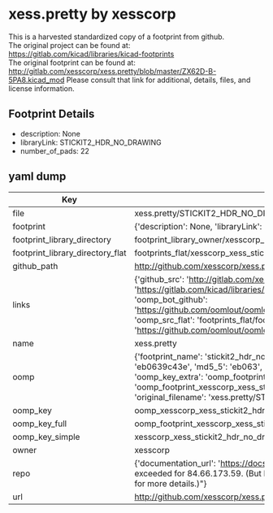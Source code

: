 # xess.pretty by xesscorp  
This is a harvested standardized copy of a footprint from github.  
The original project can be found at:  
https://gitlab.com/kicad/libraries/kicad-footprints  
The original footprint can be found at:
http://gitlab.com/xesscorp/xess.pretty/blob/master/ZX62D-B-5PA8.kicad_mod
Please consult that link for additional, details, files, and license information.  
## Footprint Details
* description: None  
* libraryLink: STICKIT2_HDR_NO_DRAWING  
* number_of_pads: 22  
## yaml dump  
| Key | Value |  
| --- | --- |  
| file | xess.pretty/STICKIT2_HDR_NO_DRAWING.kicad_mod |  
| footprint | {'description': None, 'libraryLink': 'STICKIT2_HDR_NO_DRAWING', 'number_of_pads': 22} |  
| footprint_library_directory | footprint_library_owner/xesscorp_xess.pretty |  
| footprint_library_directory_flat | footprints_flat/xesscorp_xess_stickit2_hdr_no_drawing/working |  
| github_path | http://github.com/xesscorp/xess.pretty/blob/master/STICKIT2_HDR_NO_DRAWING.kicad_mod |  
| links | {'github_src': 'http://gitlab.com/xesscorp/xess.pretty/blob/master/ZX62D-B-5PA8.kicad_mod', 'github_src_repo': 'https://gitlab.com/kicad/libraries/kicad-footprints', 'oomp_bot': 'footprints/xesscorp_xess_stickit2_hdr_no_drawing/working', 'oomp_bot_github': 'https://github.com/oomlout/oomlout_oomp_footprint_bot/tree/main/footprints/xesscorp_xess_stickit2_hdr_no_drawing/working', 'oomp_src_flat': 'footprints_flat/footprints_flat/xesscorp_xess_stickit2_hdr_no_drawing/working', 'oomp_src_flat_github': 'https://github.com/oomlout/oomlout_oomp_footprint_src/tree/main/footprints_flat/xesscorp_xess_stickit2_hdr_no_drawing/working'} |  
| name | xess.pretty |  
| oomp | {'footprint_name': 'stickit2_hdr_no_drawing', 'library_name': 'xess', 'md5': 'eb0639c43e112ed72de2988c5457f026', 'md5_10': 'eb0639c43e', 'md5_5': 'eb063', 'md5_6': 'eb0639', 'oomp_key': 'oomp_xesscorp_xess_stickit2_hdr_no_drawing', 'oomp_key_extra': 'oomp_footprint_xesscorp_xess_stickit2_hdr_no_drawing', 'oomp_key_full': 'oomp_footprint_xesscorp_xess_stickit2_hdr_no_drawing_eb0639', 'oomp_key_simple': 'xesscorp_xess_stickit2_hdr_no_drawing', 'original_filename': 'xess.pretty/STICKIT2_HDR_NO_DRAWING.kicad_mod', 'owner_name': 'xesscorp'} |  
| oomp_key | oomp_xesscorp_xess_stickit2_hdr_no_drawing |  
| oomp_key_full | oomp_footprint_xesscorp_xess_stickit2_hdr_no_drawing |  
| oomp_key_simple | xesscorp_xess_stickit2_hdr_no_drawing |  
| owner | xesscorp |  
| repo | {'documentation_url': 'https://docs.github.com/rest/overview/resources-in-the-rest-api#rate-limiting', 'message': "API rate limit exceeded for 84.66.173.59. (But here's the good news: Authenticated requests get a higher rate limit. Check out the documentation for more details.)"} |  
| url | http://github.com/xesscorp/xess.pretty |  


